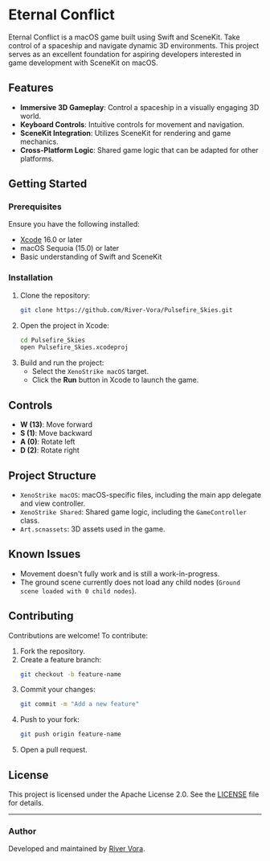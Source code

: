 # Eternal Conflict

Eternal Conflict is a macOS game built using Swift and SceneKit. Take control of a spaceship and navigate dynamic 3D environments. This project serves as an excellent foundation for aspiring developers interested in game development with SceneKit on macOS.

## Features

- **Immersive 3D Gameplay**: Control a spaceship in a visually engaging 3D world.
- **Keyboard Controls**: Intuitive controls for movement and navigation.
- **SceneKit Integration**: Utilizes SceneKit for rendering and game mechanics.
- **Cross-Platform Logic**: Shared game logic that can be adapted for other platforms.

## Getting Started

### Prerequisites

Ensure you have the following installed:

- [Xcode](https://developer.apple.com/xcode/) 16.0 or later
- macOS Sequoia (15.0) or later
- Basic understanding of Swift and SceneKit

### Installation

1. Clone the repository:
   ```bash
   git clone https://github.com/River-Vora/Pulsefire_Skies.git
   ```
2. Open the project in Xcode:
   ```bash
   cd Pulsefire_Skies
   open Pulsefire_Skies.xcodeproj
   ```
3. Build and run the project:
   - Select the `XenoStrike macOS` target.
   - Click the **Run** button in Xcode to launch the game.

## Controls

- **W (13)**: Move forward
- **S (1)**: Move backward
- **A (0)**: Rotate left
- **D (2)**: Rotate right

## Project Structure

- `XenoStrike macOS`: macOS-specific files, including the main app delegate and view controller.
- `XenoStrike Shared`: Shared game logic, including the `GameController` class.
- `Art.scnassets`: 3D assets used in the game.

## Known Issues

- Movement doesn't fully work and is still a work-in-progress.
- The ground scene currently does not load any child nodes (`Ground scene loaded with 0 child nodes`).

## Contributing

Contributions are welcome! To contribute:

1. Fork the repository.
2. Create a feature branch:
   ```bash
   git checkout -b feature-name
   ```
3. Commit your changes:
   ```bash
   git commit -m "Add a new feature"
   ```
4. Push to your fork:
   ```bash
   git push origin feature-name
   ```
5. Open a pull request.

## License

This project is licensed under the Apache License 2.0. See the [LICENSE](LICENSE) file for details.

---

### Author

Developed and maintained by [River Vora](https://github.com/River-Vora).

